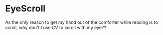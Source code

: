 # EyeScroll
As the only reason to get my hand out of the comforter while reading is to scroll, why don't I use CV to scroll with my eye??
